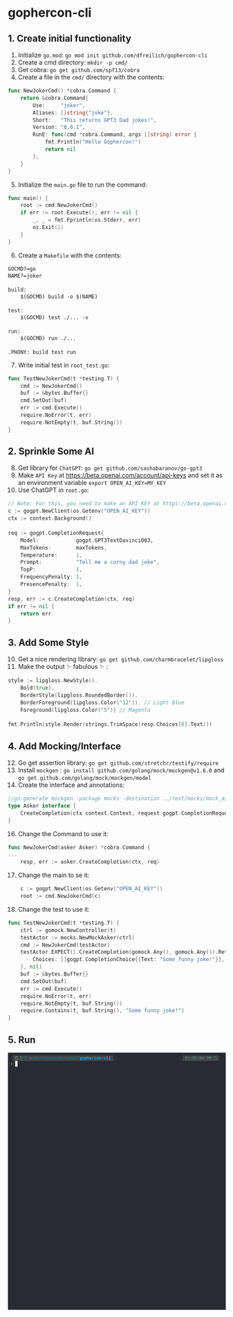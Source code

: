 # gophercon-cli

## 1. Create initial functionality
1. Initialize `go.mod`: `go mod init github.com/dfreilich/gophercon-cli`
2. Create a cmd directory: `mkdir -p cmd/`
3. Get cobra: `go get github.com/spf13/cobra`
4. Create a file in the `cmd/` directory with the contents: 
```go
func NewJokerCmd() *cobra.Command {
	return &cobra.Command{
		Use:     "joker",
		Aliases: []string{"joke"},
		Short:   "This returns GPT3 Dad jokes!",
		Version: "0.0.1",
		RunE: func(cmd *cobra.Command, args []string) error {
			fmt.Println("Hello Gophercon!")
			return nil
		},
	}
}
```
5. Initialize the `main.go` file to run the command: 
```go
func main() {
	root := cmd.NewJokerCmd()
	if err := root.Execute(); err != nil {
		_, _ = fmt.Fprintln(os.Stderr, err)
		os.Exit(1)
	}
}
```
6. Create a `Makefile` with the contents:
```
GOCMD?=go
NAME?=joker

build:
	$(GOCMD) build -o $(NAME)

test:
	$(GOCMD) test ./... -v

run:
	$(GOCMD) run ./...

.PHONY: build test run
```
7. Write initial test in `root_test.go`:
```go
func TestNewJokerCmd(t *testing.T) {
	cmd := NewJokerCmd()
	buf := &bytes.Buffer{}
	cmd.SetOut(buf)
	err := cmd.Execute()
	require.NoError(t, err)
	require.NotEmpty(t, buf.String())
}
```

## 2. Sprinkle Some AI
8. Get library for `ChatGPT`: `go get github.com/sashabaranov/go-gpt3`
9. Make `API Key` at https://beta.openai.com/account/api-keys and set it as an environment variable `export OPEN_AI_KEY=MY_KEY`
9. Use ChatGPT in `root.go`: 
```go
// Note: For this, you need to make an API KEY at https://beta.openai.com/account/api-keys
c := gogpt.NewClient(os.Getenv("OPEN_AI_KEY"))
ctx := context.Background()

req := gogpt.CompletionRequest{
    Model:            gogpt.GPT3TextDavinci003,
    MaxTokens:        maxTokens,
    Temperature:      1,
    Prompt:           "Tell me a corny dad joke",
    TopP:             1,
    FrequencyPenalty: 1,
    PresencePenalty:  1,
}
resp, err := c.CreateCompletion(ctx, req)
if err != nil {
    return err
}
```

## 3. Add Some Style
10. Get a nice rendering library: `go get github.com/charmbracelet/lipgloss`
11. Make the output :sparkles: fabulous :sparkles: :
```go
style := lipgloss.NewStyle().
    Bold(true).
    BorderStyle(lipgloss.RoundedBorder()).
    BorderForeground(lipgloss.Color("12")). // Light Blue
    Foreground(lipgloss.Color("5")) // Magenta

fmt.Println(style.Render(strings.TrimSpace(resp.Choices[0].Text)))
```

## 4. Add Mocking/Interface
12. Go get assertion library: `go get github.com/stretchr/testify/require`
14. Install `mockgen` : `go install github.com/golang/mock/mockgen@v1.6.0` and `go get github.com/golang/mock/mockgen/model`
15. Create the interface and annotations:
```go
//go:generate mockgen -package mocks -destination ../test/mocks/mock_asker.go github.com/dfreilich/gophercon-cli/cmd Asker
type Asker interface {
	CreateCompletion(ctx context.Context, request gogpt.CompletionRequest) (response gogpt.CompletionResponse, err error)
}
```
16. Change the Command to use it: 
```go
func NewJokerCmd(asker Asker) *cobra.Command {
...
    resp, err := asker.CreateCompletion(ctx, req)
```
17. Change the main to se it: 
```go
	c := gogpt.NewClient(os.Getenv("OPEN_AI_KEY"))
	root := cmd.NewJokerCmd(c)
```
18. Change the test to use it:
```go
func TestNewJokerCmd(t *testing.T) {
	ctrl := gomock.NewController(t)
	testActor := mocks.NewMockAsker(ctrl)
	cmd := NewJokerCmd(testActor)
	testActor.EXPECT().CreateCompletion(gomock.Any(), gomock.Any()).Return(gogpt.CompletionResponse{
		Choices: []gogpt.CompletionChoice{{Text: "Some funny joke!"}},
	}, nil)
	buf := &bytes.Buffer{}
	cmd.SetOut(buf)
	err := cmd.Execute()
	require.NoError(t, err)
	require.NotEmpty(t, buf.String())
	require.Contains(t, buf.String(), "Some funny joke!")
}
```

## 5. Run
![asciicast](test_output.gif)